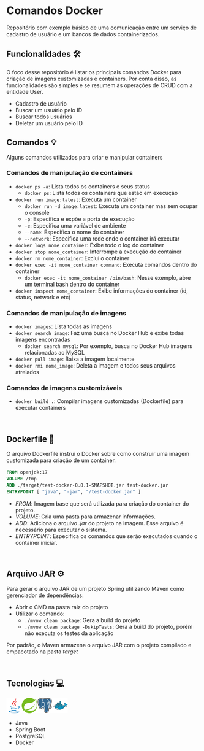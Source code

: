 # Comandos Docker
Repositório com exemplo básico de uma comunicação entre um serviço de cadastro de usuário e um bancos de dados containerizados. 

## Funcionalidades 🛠️
O foco desse repositório é listar os principais comandos Docker para criação de imagens customizadas e containers. Por conta disso, as funcionalidades são simples e se resumem às operações de CRUD com a entidade User.

- Cadastro de usuário
- Buscar um usuário pelo ID
- Buscar todos usuários
- Deletar um usuário pelo ID

## Comandos 💡
Alguns comandos utilizados para criar e manipular containers
### Comandos de manipulação de containers
- `docker ps -a`: Lista todos os containers e seus status
    - `docker ps`: Lista todos os containers que estão em execução
- `docker run image:latest`: Executa um container
	- `docker run -d image:latest`: Executa um container mas sem ocupar o console
    - `-p`: Especifica e expõe a porta de execução
    - `-e`: Especifica uma variável de ambiente
    - `--name`: Especifica o nome do container
    - `--network`: Especifica uma rede onde o container irá executar
- `docker logs nome_container`: Exibe todo o log do container
- `docker stop nome_container`: Interrompe a execução do container
- `docker rm nome_container`: Exclui o container
- `docker exec -it nome_container command`: Executa comandos dentro do container
	- `docker exec -it nome_container /bin/bash`: Nesse exemplo, abre um terminal bash dentro do container
- `docker inspect nome_container`: Exibe informações do container (id, status, network e etc)

### Comandos de manipulação de imagens
- `docker images`: Lista todas as imagens
- `docker search image`: Faz uma busca no Docker Hub e exibe todas imagens encontradas
    - `docker search mysql`: Por exemplo, busca no Docker Hub imagens relacionadas ao MySQL
- `docker pull image`: Baixa a imagem localmente
- `docker rmi nome_image`: Deleta a imagem e todos seus arquivos atrelados

### Comandos de imagens customizáveis
- `docker build .`: Compilar imagens customizadas (Dockerfile) para executar containers

<br>

## Dockerfile 📝
O arquivo Dockerfile instrui o Docker sobre como construir uma imagem customizada para criação de um container.

```dockerfile
FROM openjdk:17
VOLUME /tmp
ADD ./target/test-docker-0.0.1-SNAPSHOT.jar test-docker.jar
ENTRYPOINT [ "java", "-jar", "/test-docker.jar" ]
```
- *FROM*: Imagem base que será utilizada para criação do container do projeto.
- *VOLUME*: Cria uma pasta para armazenar informações.
- *ADD*: Adiciona o arquivo *.jar* do projeto na imagem. Esse arquivo é necessário para executar o sistema. 
- *ENTRYPOINT*: Especifica os comandos que serão executados quando o container iniciar.

<br>

## Arquivo JAR ⚙️
Para gerar o arquivo JAR de um projeto Spring utilizando Maven como gerenciador de dependências:
- Abrir o CMD na pasta raiz do projeto
- Utilizar o comando:
    - `./mvnw clean package`: Gera a build do projeto
    - `./mvnw clean package -DskipTests`: Gera a build do projeto, porém não executa os testes da aplicação

Por padrão, o Maven armazena o arquivo JAR com o projeto compilado e empacotado na pasta *target*

<br>

## Tecnologias 💻
<img src="https://raw.githubusercontent.com/devicons/devicon/master/icons/java/java-original.svg" alt="java" width="40" height="40" style="max-width: 100%;"><img src="https://raw.githubusercontent.com/devicons/devicon/master/icons/spring/spring-original.svg" alt="spring" width="40" height="40" style="max-width: 100%;"><img src="https://raw.githubusercontent.com/devicons/devicon/master/icons/postgresql/postgresql-original.svg" alt="spring" width="40" height="40" style="max-width: 100%;"><img src="https://raw.githubusercontent.com/devicons/devicon/master/icons/docker/docker-original.svg" alt="spring" width="40" height="40" style="max-width: 100%;">

- Java
- Spring Boot
- PostgreSQL
- Docker